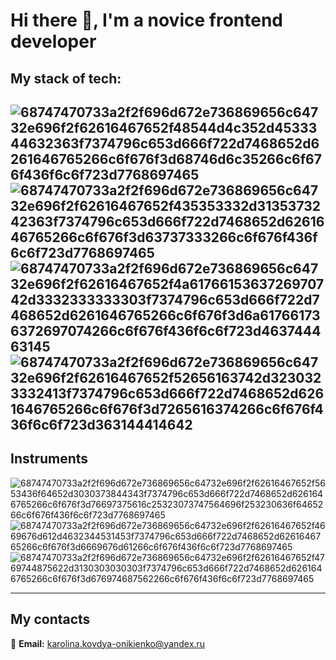 # Hi there 👋, I'm a novice frontend developer
## My stack of tech:
![68747470733a2f2f696d672e736869656c64732e696f2f62616467652f48544d4c352d4533344632363f7374796c653d666f722d7468652d6261646765266c6f676f3d68746d6c35266c6f676f436f6c6f723d7768697465](https://github.com/karolina-kovdya/karolina-kovdya/assets/107319837/e4c3e95c-7520-4539-960f-b4254a5df3e8) ![68747470733a2f2f696d672e736869656c64732e696f2f62616467652f435353332d3135373242363f7374796c653d666f722d7468652d6261646765266c6f676f3d63737333266c6f676f436f6c6f723d7768697465](https://github.com/karolina-kovdya/karolina-kovdya/assets/107319837/52e4f995-8c95-445a-baec-ea9837cc148b) ![68747470733a2f2f696d672e736869656c64732e696f2f62616467652f4a6176615363726970742d3332333333303f7374796c653d666f722d7468652d6261646765266c6f676f3d6a617661736372697074266c6f676f436f6c6f723d463744463145](https://github.com/karolina-kovdya/karolina-kovdya/assets/107319837/41744475-101d-4b8c-9678-0b25d200fe35) ![68747470733a2f2f696d672e736869656c64732e696f2f62616467652f52656163742d3230323332413f7374796c653d666f722d7468652d6261646765266c6f676f3d7265616374266c6f676f436f6c6f723d363144414642](https://github.com/karolina-kovdya/karolina-kovdya/assets/107319837/b1a85748-6384-4ddc-a677-a3760f67fe8b)
---
## Instruments
![68747470733a2f2f696d672e736869656c64732e696f2f62616467652f5653436f64652d3030373844343f7374796c653d666f722d7468652d6261646765266c6f676f3d76697375616c25323073747564696f253230636f6465266c6f676f436f6c6f723d7768697465](https://github.com/karolina-kovdya/karolina-kovdya/assets/107319837/a415d79a-9edf-408a-ab25-e84b29ecf10e) ![68747470733a2f2f696d672e736869656c64732e696f2f62616467652f4669676d612d4632344531453f7374796c653d666f722d7468652d6261646765266c6f676f3d6669676d61266c6f676f436f6c6f723d7768697465](https://github.com/karolina-kovdya/karolina-kovdya/assets/107319837/14b0b5eb-4331-4912-b870-a697b0e59662) ![68747470733a2f2f696d672e736869656c64732e696f2f62616467652f4769744875622d3130303030303f7374796c653d666f722d7468652d6261646765266c6f676f3d676974687562266c6f676f436f6c6f723d7768697465](https://github.com/karolina-kovdya/karolina-kovdya/assets/107319837/617525ee-8d70-480c-9671-1448fc47d5dc)

---
## My contacts
📧 **Email:** karolina.kovdya-onikienko@yandex.ru


<!--
**karolina-kovdya/karolina-kovdya** is a ✨ _special_ ✨ repository because its `README.md` (this file) appears on your GitHub profile.

Here are some ideas to get you started:

- 🔭 I’m currently working on ...
- 🌱 I’m currently learning ...
- 👯 I’m looking to collaborate on ...
- 🤔 I’m looking for help with ...
- 💬 Ask me about ...
- 📫 How to reach me: ...
- 😄 Pronouns: ...
- ⚡ Fun fact: ...
-->
